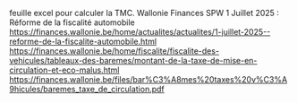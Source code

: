 feuille excel pour calculer la TMC.
Wallonie Finances SPW
1 Juillet 2025 : Réforme de la fiscalité automobile
https://finances.wallonie.be/home/actualites/actualites/1-juillet-2025--reforme-de-la-fiscalite-automobile.html
https://finances.wallonie.be/home/fiscalite/fiscalite-des-vehicules/tableaux-des-baremes/montant-de-la-taxe-de-mise-en-circulation-et-eco-malus.html
https://finances.wallonie.be/files/bar%C3%A8mes%20taxes%20v%C3%A9hicules/baremes_taxe_de_circulation.pdf
